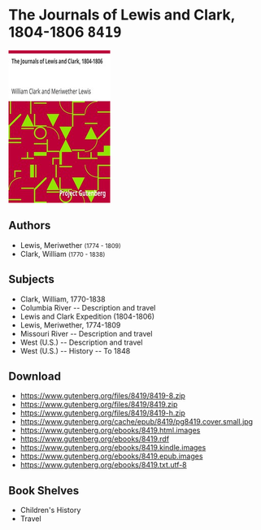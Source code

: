 # The Journals of Lewis and Clark, 1804-1806 <kbd>8419</kbd>

![](./cover.medium.jpg "")

## Authors


 - Lewis, Meriwether <small>(1774 - 1809)</small>
 - Clark, William <small>(1770 - 1838)</small>

## Subjects


 - Clark, William, 1770-1838
 - Columbia River -- Description and travel
 - Lewis and Clark Expedition (1804-1806)
 - Lewis, Meriwether, 1774-1809
 - Missouri River -- Description and travel
 - West (U.S.) -- Description and travel
 - West (U.S.) -- History -- To 1848

## Download


 - https://www.gutenberg.org/files/8419/8419-8.zip
 - https://www.gutenberg.org/files/8419/8419.zip
 - https://www.gutenberg.org/files/8419/8419-h.zip
 - https://www.gutenberg.org/cache/epub/8419/pg8419.cover.small.jpg
 - https://www.gutenberg.org/ebooks/8419.html.images
 - https://www.gutenberg.org/ebooks/8419.rdf
 - https://www.gutenberg.org/ebooks/8419.kindle.images
 - https://www.gutenberg.org/ebooks/8419.epub.images
 - https://www.gutenberg.org/ebooks/8419.txt.utf-8

## Book Shelves


 - Children's History
 - Travel
